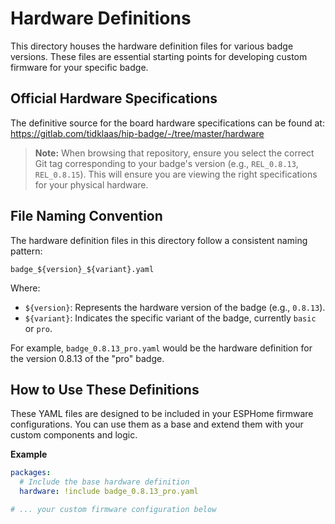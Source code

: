 # Hardware Definitions

This directory houses the hardware definition files for various badge versions.
These files are essential starting points for developing custom firmware for your specific badge.

## Official Hardware Specifications

The definitive source for the board hardware specifications can be found at:
https://gitlab.com/tidklaas/hip-badge/-/tree/master/hardware

> **Note:** When browsing that repository, ensure you select the correct Git tag corresponding to your badge's version (e.g., `REL_0.8.13`, `REL_0.8.15`). This will ensure you are viewing the right specifications for your physical hardware.

## File Naming Convention

The hardware definition files in this directory follow a consistent naming pattern:

`badge_${version}_${variant}.yaml`

Where:
*   `${version}`: Represents the hardware version of the badge (e.g., `0.8.13`).
*   `${variant}`: Indicates the specific variant of the badge, currently `basic` or `pro`.

For example, `badge_0.8.13_pro.yaml` would be the hardware definition for the version 0.8.13 of the "pro" badge.

## How to Use These Definitions

These YAML files are designed to be included in your ESPHome firmware configurations. You can use them as a base and extend them with your custom components and logic.

**Example**

```yaml
packages:
  # Include the base hardware definition
  hardware: !include badge_0.8.13_pro.yaml

# ... your custom firmware configuration below
```
